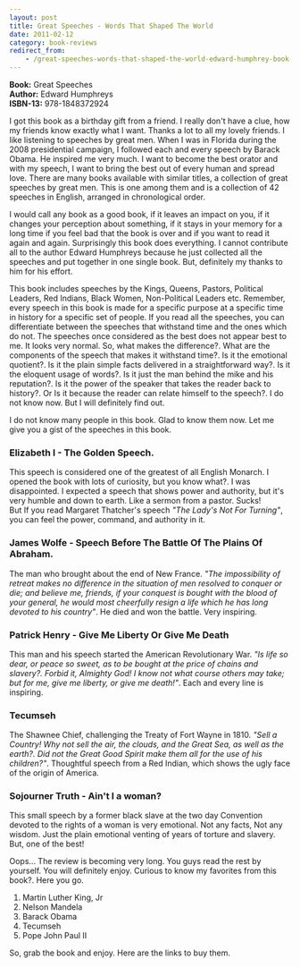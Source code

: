 ```yaml
---
layout: post
title: Great Speeches - Words That Shaped The World
date: 2011-02-12
category: book-reviews
redirect_from:
    - /great-speeches-words-that-shaped-the-world-edward-humphrey-book-review
---
```


**Book:** Great Speeches  
**Author:** Edward Humphreys  
**ISBN-13:** 978-1848372924

I got this book as a birthday gift from a friend. I really don't have a clue, how my friends know exactly what I want. Thanks a lot to all my lovely friends. I like listening to speeches by great men. When I was in Florida during the 2008 presidential campaign, I followed each and every speech by Barack Obama. He inspired me very much. I want to become the best orator and with my speech, I want to bring the best out of every human and spread love. There are many books available with similar titles, a collection of great speeches by great men. This is one among them and is a collection of 42 speeches in English, arranged in chronological order.  
  
I would call any book as a good book, if it leaves an impact on you, if it changes your perception about something, if it stays in your memory for a long time if you feel bad that the book is over and if you want to read it again and again. Surprisingly this book does everything. I cannot contribute all to the author Edward Humphreys because he just collected all the speeches and put together in one single book. But, definitely my thanks to him for his effort.  
  
This book includes speeches by the Kings, Queens, Pastors, Political Leaders, Red Indians, Black Women, Non-Political Leaders etc. Remember, every speech in this book is made for a specific purpose at a specific time in history for a specific set of people. If you read all the speeches, you can differentiate between the speeches that withstand time and the ones which do not. The speeches once considered as the best does not appear best to me. It looks very normal. So, what makes the difference?. What are the components of the speech that makes it withstand time?. Is it the emotional quotient?. Is it the plain simple facts delivered in a straightforward way?. Is it the eloquent usage of words?. Is it just the man behind the mike and his reputation?. Is it the power of the speaker that takes the reader back to history?. Or Is it because the reader can relate himself to the speech?. I do not know now. But I will definitely find out.  
  
I do not know many people in this book. Glad to know them now. Let me give you a gist of the speeches in this book.  
  
### Elizabeth I - The Golden Speech.

This speech is considered one of the greatest of all English Monarch. I opened the book with lots of curiosity, but you know what?. I was disappointed. I expected a speech that shows power and authority, but it's very humble and down to earth. Like a sermon from a pastor. Sucks!  
But If you read Margaret Thatcher's speech *"The Lady's Not For Turning"*, you can feel the power, command, and authority in it.  
  
### James Wolfe - Speech Before The Battle Of The Plains Of Abraham.

The man who brought about the end of New France. *"The impossibility of retreat makes no difference in the situation of men resolved to conquer or die; and believe me, friends, if your conquest is bought with the blood of your general, he would most cheerfully resign a life which he has long devoted to his country"*. He died and won the battle. Very inspiring.  
  
### Patrick Henry - Give Me Liberty Or Give Me Death

This man and his speech started the American Revolutionary War. *"Is life so dear, or peace so sweet, as to be bought at the price of chains and slavery?. Forbid it, Almighty God! I know not what course others may take; but for me, give me liberty, or give me death!"*. Each and every line is inspiring.  
  
### Tecumseh

The Shawnee Chief, challenging the Treaty of Fort Wayne in 1810. *"Sell a Country! Why not sell the air, the clouds, and the Great Sea, as well as the earth?. Did not the Great Good Spirit make them all for the use of his children?"*. Thoughtful speech from a Red Indian, which shows the ugly face of the origin of America.  
  
### Sojourner Truth - Ain't I a woman?

This small speech by a former black slave at the two day Convention devoted to the rights of a woman is very emotional. Not any facts, Not any wisdom. Just the plain emotional venting of years of torture and slavery. But, one of the best!  
  
Oops... The review is becoming very long. You guys read the rest by yourself. You will definitely enjoy. Curious to know my favorites from this book?. Here you go.  
  
1. Martin Luther King, Jr  
2. Nelson Mandela  
3. Barack Obama  
4. Tecumseh  
5. Pope John Paul II  
  
So, grab the book and enjoy. Here are the links to buy them.  
